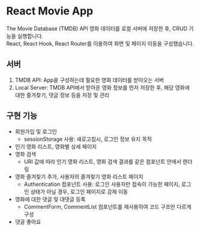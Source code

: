 # React Movie App

The Movie Database (TMDB) API 영화 데이터를 로컬 서버에 저장한 후, CRUD 기능을 실행합니다.  
React, React Hook, React Router를 이용하여 화면 및 페이지 이동을 구성했습니다.

## 서버

1. TMDB API: App을 구성하는데 필요한 영화 데이터를 받아오는 서버
2. Local Server: TMDB API에서 받아온 영화 정보를 먼저 저장한 후, 해당 영화에 대한 즐겨찾기, 댓글 정보 등을 저장 및 관리

## 구현 기능

- 회원가입 및 로그인
  - sessionStorage 사용: 새로고침시, 로그인 정보 유지 목적
- 인기 영화 리스트, 영화별 상세 페이지
- 영화 검색
  - URI 값에 따라 인기 영화 리스트, 영화 검색 결과를 같은 컴포넌트 안에서 렌더링
- 영화 즐겨찾기 추가, 사용자의 즐겨찾기 영화 리스트 페이지
  - Authentication 컴포넌트 사용: 로그인 사용자만 접속이 가능한 페이지, 로그인 상태가 아닐 경우, 로그인 페이지로 강제 이동
- 영화에 대한 댓글 및 대댓글 등록
  - CommentForm, CommentList 컴포넌트를 재사용하여 코드 구조만 다르게 구성
- 댓글 좋아요
